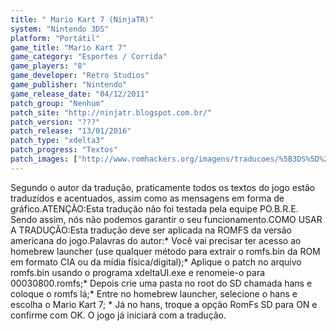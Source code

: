 ```yaml
---
title: " Mario Kart 7 (NinjaTR)"
system: "Nintendo 3DS"
platform: "Portátil"
game_title: "Mario Kart 7"
game_category: "Esportes / Corrida"
game_players: "8"
game_developer: "Retro Studios"
game_publisher: "Nintendo"
game_release_date: "04/12/2011"
patch_group: "Nenhum"
patch_site: "http://ninjatr.blogspot.com.br/"
patch_version: "???"
patch_release: "13/01/2016"
patch_type: "xdelta3"
patch_progress: "Textos"
patch_images: ["http://www.romhackers.org/imagens/traducoes/%5B3DS%5D%20Mario%20Kart%207%20-%20NinjaTR%20-%201.jpg","http://www.romhackers.org/imagens/traducoes/%5B3DS%5D%20Mario%20Kart%207%20-%20NinjaTR%20-%202.jpg","http://www.romhackers.org/imagens/traducoes/%5B3DS%5D%20Mario%20Kart%207%20-%20NinjaTR%20-%203.jpg"]
---
```

Segundo o autor da tradução, praticamente todos os textos do jogo estão traduzidos e acentuados, assim como as mensagens em forma de gráfico.ATENÇÃO:Esta tradução não foi testada pela equipe PO.B.R.E. Sendo assim, nós não podemos garantir o seu funcionamento.COMO USAR A TRADUÇÃO:Esta tradução deve ser aplicada na ROMFS da versão americana do jogo.Palavras do autor:* Você vai precisar ter acesso ao homebrew launcher (use qualquer método para extrair o romfs.bin da ROM em formato CIA ou da mídia física/digital);* Aplique o patch no arquivo romfs.bin usando o programa xdeltaUI.exe e renomeie-o para 00030800.romfs;* Depois crie uma pasta no root do SD chamada hans e coloque o romfs lá;* Entre no homebrew launcher, selecione o hans e escolha o Mario Kart 7; * Já no hans, troque a opção RomFs SD para ON e confirme com OK. O jogo já iniciará com a tradução.